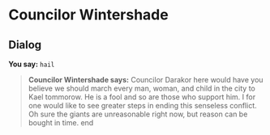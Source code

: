 # Councilor Wintershade
## Dialog

**You say:** `hail`



>**Councilor Wintershade says:** Councilor Darakor here would have you believe we should march every man, woman, and child in the city to Kael tommorow. He is a fool and so are those who support him. I for one would like to see greater steps in ending this senseless conflict. Oh sure the giants are unreasonable right now, but reason can be bought in time.
end
